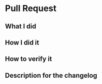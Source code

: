 <!--
Customized from the template
(https://github.com/docker/cli/blob/master/.github/PULL_REQUEST_TEMPLATE.md)

Please make sure you've read and understood our contributing guidelines;
https://github.com/ZupIT/ritchie-formulas/blob/master/CONTRIBUTING.md

For additional information on our contributing process, read our contributing
guide https://docs.ritchiecli.io/community

Please provide the following information:
-->

<!-- markdownlint-disable MD018 -->

# Pull Request

## What I did

## How I did it

## How to verify it

## Description for the changelog

<!--
Write a short (one line) summary that describes the changes in this
pull request for inclusion in the changelog:
-->
